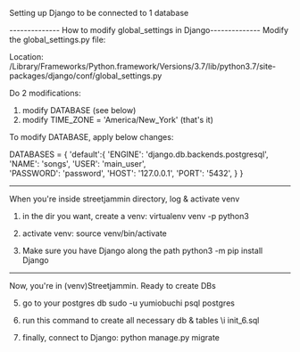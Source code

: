 Setting up Django to be connected to 1 database 


-------------- How to modify global_settings in Django-------------- 
Modify the global_settings.py file:

Location: /Library/Frameworks/Python.framework/Versions/3.7/lib/python3.7/site-packages/django/conf/global_settings.py

Do 2 modifications:

1. modify DATABASE (see below)
2. modify TIME_ZONE = 'America/New_York'   (that's it)


To modify DATABASE, apply below changes: 

DATABASES = {
    'default':{
        'ENGINE': 'django.db.backends.postgresql',
        'NAME': 'songs',
        'USER': 'main_user',       
        'PASSWORD': 'password',
        'HOST': '127.0.0.1',
        'PORT': '5432',
    }
}

------------------------------------------------------------------------------------
When you're inside streetjammin directory, log & activate venv

1. in the dir you want, create a venv:
virtualenv venv -p python3

2. activate venv:
source venv/bin/activate

3. Make sure you have Django along the path
python3 -m pip install Django

--------------------------------------------------------------------------------------------
Now, you're in (venv)Streetjammin. Ready to create DBs

5. go to your postgres db
sudo -u yumiobuchi psql postgres

6. run this command to create all necessary db & tables
\i init_6.sql

4. finally, connect to Django: 
python manage.py migrate



